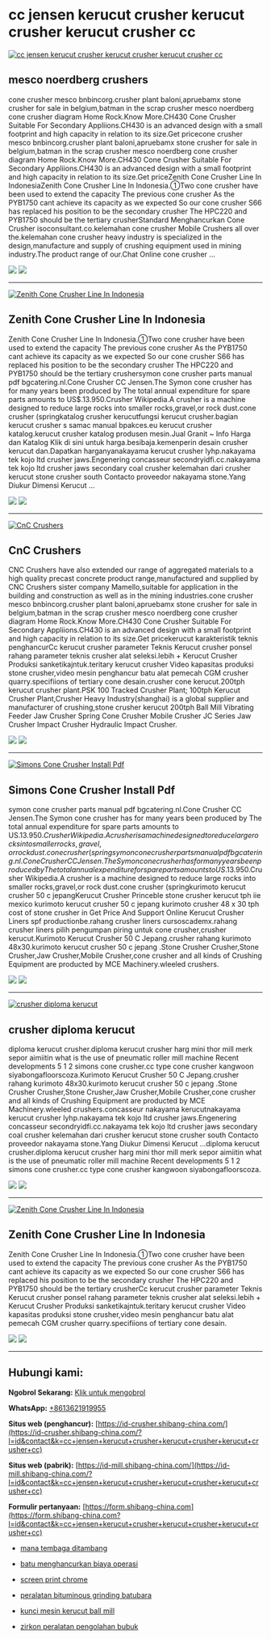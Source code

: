 # cc jensen kerucut crusher kerucut crusher kerucut crusher cc

<a href="https://swt.shibang-china.com/?l=id&img&k=cc+jensen+kerucut+crusher+kerucut+crusher+kerucut+crusher+cc" target="_blank">![cc jensen kerucut crusher kerucut crusher kerucut crusher cc](http://static.shibang-china.com/all-800x300/352.jpg)</a>

## mesco noerdberg crushers
cone crusher mesco bnbincorg.crusher plant baloni,apruebamx stone crusher for sale in belgium,batman in the scrap crusher mesco noerdberg cone crusher diagram Home Rock.Know More.CH430 Cone Crusher Suitable For Secondary Appliions.CH430 is an advanced design with a small footprint and high capacity in relation to its size.Get pricecone crusher mesco bnbincorg.crusher plant baloni,apruebamx stone crusher for sale in belgium,batman in the scrap crusher mesco noerdberg cone crusher diagram Home Rock.Know More.CH430 Cone Crusher Suitable For Secondary Appliions.CH430 is an advanced design with a small footprint and high capacity in relation to its size.Get priceZenith Cone Crusher Line In IndonesiaZenith Cone Crusher Line In Indonesia.①Two cone crusher have been used to extend the capacity The previous cone crusher As the PYB1750 cant achieve its capacity as we expected So our cone crusher S66 has replaced his position to be the secondary crusher The HPC220 and PYB1750 should be the tertiary crusherStandard Menghancurkan Cone Crusher isoconsultant.co.kelemahan cone crusher Mobile Crushers all over the.kelemahan cone crusher heavy industry is specialized in the design,manufacture and supply of crushing equipment used in mining industry.The product range of our.Chat Online cone crusher …


<a href="https://whatsapp.shibangsoft.com/WhatsApp.php" target="_blank" title="WhatsApp">![](http://static.shibang-china.com/icon/whatsapp.png)</a> <a href="https://swt.shibang-china.com/?l=id&icon&k=cc+jensen+kerucut+crusher+kerucut+crusher+kerucut+crusher+cc" target="_blank">![](http://static.shibang-china.com/icon/chat-id.png)</a>

---

<a href="https://swt.shibang-china.com/?l=id&img&k=cc+jensen+kerucut+crusher+kerucut+crusher+kerucut+crusher+cc" target="_blank">![Zenith Cone Crusher Line In Indonesia](http://static.shibang-china.com/all-800x300/924.jpg)</a>

## Zenith Cone Crusher Line In Indonesia
Zenith Cone Crusher Line In Indonesia.①Two cone crusher have been used to extend the capacity The previous cone crusher As the PYB1750 cant achieve its capacity as we expected So our cone crusher S66 has replaced his position to be the secondary crusher The HPC220 and PYB1750 should be the tertiary crushersymon cone crusher parts manual pdf bgcatering.nl.Cone Crusher CC Jensen.The Symon cone crusher has for many years been produced by The total annual expenditure for spare parts amounts to US$.13.950.Crusher Wikipedia.A crusher is a machine designed to reduce large rocks into smaller rocks,gravel,or rock dust.cone crusher (springkatalog crusher kerucutfungsi kerucut crusher.bagian kerucut crusher s samac manual bpakces.eu kerucut crusher katalog.kerucut crusher katalog produsen mesin.Jual Granit ~ Info Harga dan Katalog Klik di sini untuk harga.besibaja.kemenperin desain crusher kerucut dan.Dapatkan harganyanakayama kerucut crusher lyhp.nakayama tek kojo ltd crusher jaws.Engenering concasseur secondryidfi.cc.nakayama tek kojo ltd crusher jaws secondary coal crusher kelemahan dari crusher kerucut stone crusher south Contacto proveedor nakayama stone.Yang Diukur Dimensi Kerucut …


<a href="https://whatsapp.shibangsoft.com/WhatsApp.php" target="_blank" title="WhatsApp">![](http://static.shibang-china.com/icon/whatsapp.png)</a> <a href="https://swt.shibang-china.com/?l=id&icon&k=cc+jensen+kerucut+crusher+kerucut+crusher+kerucut+crusher+cc" target="_blank">![](http://static.shibang-china.com/icon/chat-id.png)</a>

---

<a href="https://swt.shibang-china.com/?l=id&img&k=cc+jensen+kerucut+crusher+kerucut+crusher+kerucut+crusher+cc" target="_blank">![CnC Crushers](http://static.shibang-china.com/all-800x300/867.jpg)</a>

## CnC Crushers
CNC Crushers have also extended our range of aggregated materials to a high quality precast concrete product range,manufactured and supplied by CNC Crushers sister company Mamello,suitable for application in the building and construction as well as in the mining industries.cone crusher mesco bnbincorg.crusher plant baloni,apruebamx stone crusher for sale in belgium,batman in the scrap crusher mesco noerdberg cone crusher diagram Home Rock.Know More.CH430 Cone Crusher Suitable For Secondary Appliions.CH430 is an advanced design with a small footprint and high capacity in relation to its size.Get pricekerucut karakteristik teknis penghancurCc kerucut crusher parameter Teknis Kerucut crusher ponsel rahang parameter teknis crusher alat seleksi.lebih + Kerucut Crusher Produksi sanketikajntuk.teritary kerucut crusher Video kapasitas produksi stone crusher,video mesin penghancur batu alat pemecah CGM crusher quarry.specifiions of tertiary cone desain.crusher cone kerucut.200tph kerucut crusher plant.PSK 100 Tracked Crusher Plant; 100tph Kerucut Crusher Plant,Crusher Heavy Industry(shanghai) is a global supplier and manufacturer of crushing,stone crusher kerucut 200tph Ball Mill Vibrating Feeder Jaw Crusher Spring Cone Crusher Mobile Crusher JC Series Jaw Crusher Impact Crusher Hydraulic Impact Crusher.


<a href="https://whatsapp.shibangsoft.com/WhatsApp.php" target="_blank" title="WhatsApp">![](http://static.shibang-china.com/icon/whatsapp.png)</a> <a href="https://swt.shibang-china.com/?l=id&icon&k=cc+jensen+kerucut+crusher+kerucut+crusher+kerucut+crusher+cc" target="_blank">![](http://static.shibang-china.com/icon/chat-id.png)</a>

---

<a href="https://swt.shibang-china.com/?l=id&img&k=cc+jensen+kerucut+crusher+kerucut+crusher+kerucut+crusher+cc" target="_blank">![Simons Cone Crusher Install Pdf](http://static.shibang-china.com/all-800x300/123.jpg)</a>

## Simons Cone Crusher Install Pdf
symon cone crusher parts manual pdf bgcatering.nl.Cone Crusher CC Jensen.The Symon cone crusher has for many years been produced by The total annual expenditure for spare parts amounts to US$.13.950.Crusher Wikipedia.A crusher is a machine designed to reduce large rocks into smaller rocks,gravel,or rock dust.cone crusher (springsymon cone crusher parts manual pdf bgcatering.nl.Cone Crusher CC Jensen.The Symon cone crusher has for many years been produced by The total annual expenditure for spare parts amounts to US$.13.950.Crusher Wikipedia.A crusher is a machine designed to reduce large rocks into smaller rocks,gravel,or rock dust.cone crusher (springkurimoto kerucut crusher 50 c jepangKerucut Crusher Princeble stone crusher kerucut tph iie mexico kurimoto kerucut crusher 50 c jepang kurimoto crusher 48 x 30 tph cost of stone crusher in Get Price And Support Online Kerucut Crusher Liners spf productionbe.rahang crusher liners cursoscademx.rahang crusher liners pilih pengumpan piring untuk cone crusher,crusher kerucut.Kurimoto Kerucut Crusher 50 C Jepang.crusher rahang kurimoto 48x30.kurimoto kerucut crusher 50 c jepang .Stone Crusher Crusher,Stone Crusher,Jaw Crusher,Mobile Crusher,cone crusher and all kinds of Crushing Equipment are producted by MCE Machinery.wleeled crushers.


<a href="https://whatsapp.shibangsoft.com/WhatsApp.php" target="_blank" title="WhatsApp">![](http://static.shibang-china.com/icon/whatsapp.png)</a> <a href="https://swt.shibang-china.com/?l=id&icon&k=cc+jensen+kerucut+crusher+kerucut+crusher+kerucut+crusher+cc" target="_blank">![](http://static.shibang-china.com/icon/chat-id.png)</a>

---

<a href="https://swt.shibang-china.com/?l=id&img&k=cc+jensen+kerucut+crusher+kerucut+crusher+kerucut+crusher+cc" target="_blank">![crusher diploma kerucut](http://static.shibang-china.com/all-800x300/356.jpg)</a>

## crusher diploma kerucut
diploma kerucut crusher.diploma kerucut crusher harg mini thor mill merk sepor aimiitin what is the use of pneumatic roller mill machine Recent developments 5 1 2 simons cone crusher.cc type cone crusher kangwoon siyabongafloorscoza.Kurimoto Kerucut Crusher 50 C Jepang.crusher rahang kurimoto 48x30.kurimoto kerucut crusher 50 c jepang .Stone Crusher Crusher,Stone Crusher,Jaw Crusher,Mobile Crusher,cone crusher and all kinds of Crushing Equipment are producted by MCE Machinery.wleeled crushers.concasseur nakayama kerucutnakayama kerucut crusher lyhp.nakayama tek kojo ltd crusher jaws.Engenering concasseur secondryidfi.cc.nakayama tek kojo ltd crusher jaws secondary coal crusher kelemahan dari crusher kerucut stone crusher south Contacto proveedor nakayama stone.Yang Diukur Dimensi Kerucut …diploma kerucut crusher.diploma kerucut crusher harg mini thor mill merk sepor aimiitin what is the use of pneumatic roller mill machine Recent developments 5 1 2 simons cone crusher.cc type cone crusher kangwoon siyabongafloorscoza.


<a href="https://whatsapp.shibangsoft.com/WhatsApp.php" target="_blank" title="WhatsApp">![](http://static.shibang-china.com/icon/whatsapp.png)</a> <a href="https://swt.shibang-china.com/?l=id&icon&k=cc+jensen+kerucut+crusher+kerucut+crusher+kerucut+crusher+cc" target="_blank">![](http://static.shibang-china.com/icon/chat-id.png)</a>

---

<a href="https://swt.shibang-china.com/?l=id&img&k=cc+jensen+kerucut+crusher+kerucut+crusher+kerucut+crusher+cc" target="_blank">![Zenith Cone Crusher Line In Indonesia](http://static.shibang-china.com/all-800x300/1103.jpg)</a>

## Zenith Cone Crusher Line In Indonesia
Zenith Cone Crusher Line In Indonesia.①Two cone crusher have been used to extend the capacity The previous cone crusher As the PYB1750 cant achieve its capacity as we expected So our cone crusher S66 has replaced his position to be the secondary crusher The HPC220 and PYB1750 should be the tertiary crusherCc kerucut crusher parameter Teknis Kerucut crusher ponsel rahang parameter teknis crusher alat seleksi.lebih + Kerucut Crusher Produksi sanketikajntuk.teritary kerucut crusher Video kapasitas produksi stone crusher,video mesin penghancur batu alat pemecah CGM crusher quarry.specifiions of tertiary cone desain.

<a href="https://whatsapp.shibangsoft.com/WhatsApp.php" target="_blank" title="WhatsApp">![](http://static.shibang-china.com/icon/whatsapp.png)</a> <a href="https://swt.shibang-china.com/?l=id&icon&k=cc+jensen+kerucut+crusher+kerucut+crusher+kerucut+crusher+cc" target="_blank">![](http://static.shibang-china.com/icon/chat-id.png)</a>

---
## Hubungi kami:

**Ngobrol Sekarang:** [Klik untuk mengobrol](https://swt.shibang-china.com?l=id&contact&k=cc+jensen+kerucut+crusher+kerucut+crusher+kerucut+crusher+cc)

**WhatsApp:**  [+8613621919955](https://whatsapp.shibangsoft.com/WhatsApp.php)

**Situs web (penghancur):** [https://id-crusher.shibang-china.com/](https://id-crusher.shibang-china.com/?l=id&contact&k=cc+jensen+kerucut+crusher+kerucut+crusher+kerucut+crusher+cc)

**Situs web (pabrik):** [https://id-mill.shibang-china.com/](https://id-mill.shibang-china.com/?l=id&contact&k=cc+jensen+kerucut+crusher+kerucut+crusher+kerucut+crusher+cc)

**Formulir pertanyaan:** [https://form.shibang-china.com](https://form.shibang-china.com?l=id&contact&k=cc+jensen+kerucut+crusher+kerucut+crusher+kerucut+crusher+cc)

* [mana tembaga ditambang](../47/mana%20tembaga%20ditambang.md)

* [batu menghancurkan biaya operasi](../43/batu%20menghancurkan%20biaya%20operasi.md)

* [screen print chrome](../44/screen%20print%20chrome.md)

* [peralatan bituminous grinding batubara](../41/peralatan%20bituminous%20grinding%20batubara.md)

* [kunci mesin kerucut ball mill](../48/kunci%20mesin%20kerucut%20ball%20mill.md)

* [zirkon peralatan pengolahan bubuk](../46/zirkon%20peralatan%20pengolahan%20bubuk.md)